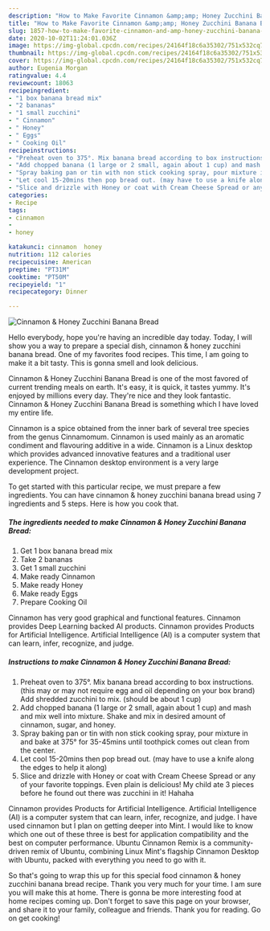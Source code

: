 ```yaml
---
description: "How to Make Favorite Cinnamon &amp;amp; Honey Zucchini Banana Bread"
title: "How to Make Favorite Cinnamon &amp;amp; Honey Zucchini Banana Bread"
slug: 1857-how-to-make-favorite-cinnamon-and-amp-honey-zucchini-banana-bread
date: 2020-10-02T11:24:01.036Z
image: https://img-global.cpcdn.com/recipes/24164f18c6a35302/751x532cq70/cinnamon-honey-zucchini-banana-bread-recipe-main-photo.jpg
thumbnail: https://img-global.cpcdn.com/recipes/24164f18c6a35302/751x532cq70/cinnamon-honey-zucchini-banana-bread-recipe-main-photo.jpg
cover: https://img-global.cpcdn.com/recipes/24164f18c6a35302/751x532cq70/cinnamon-honey-zucchini-banana-bread-recipe-main-photo.jpg
author: Eugenia Morgan
ratingvalue: 4.4
reviewcount: 18063
recipeingredient:
- "1 box banana bread mix"
- "2 bananas"
- "1 small zucchini"
- " Cinnamon"
- " Honey"
- " Eggs"
- " Cooking Oil"
recipeinstructions:
- "Preheat oven to 375°. Mix banana bread according to box instructions. (this may or may not require egg and oil depending on your box brand) Add shredded zucchini to mix. (should be about 1 cup)"
- "Add chopped banana (1 large or 2 small, again about 1 cup) and mash and mix well into mixture. Shake and mix in desired amount of cinnamon, sugar, and honey."
- "Spray baking pan or tin with non stick cooking spray, pour mixture in and bake at 375° for 35-45mins until toothpick comes out clean from the center."
- "Let cool 15-20mins then pop bread out. (may have to use a knife along the edges to help it along)"
- "Slice and drizzle with Honey or coat with Cream Cheese Spread or any of your favorite toppings. Even plain is delicious! My child ate 3 pieces before he found out there was zucchini in it! Hahaha"
categories:
- Recipe
tags:
- cinnamon
- 
- honey

katakunci: cinnamon  honey 
nutrition: 112 calories
recipecuisine: American
preptime: "PT31M"
cooktime: "PT50M"
recipeyield: "1"
recipecategory: Dinner

---
```



![Cinnamon &amp; Honey Zucchini Banana Bread](https://img-global.cpcdn.com/recipes/24164f18c6a35302/751x532cq70/cinnamon-honey-zucchini-banana-bread-recipe-main-photo.jpg)

Hello everybody, hope you're having an incredible day today. Today, I will show you a way to prepare a special dish, cinnamon &amp; honey zucchini banana bread. One of my favorites food recipes. This time, I am going to make it a bit tasty. This is gonna smell and look delicious.

Cinnamon &amp; Honey Zucchini Banana Bread is one of the most favored of current trending meals on earth. It's easy, it is quick, it tastes yummy. It's enjoyed by millions every day. They're nice and they look fantastic. Cinnamon &amp; Honey Zucchini Banana Bread is something which I have loved my entire life.

Cinnamon is a spice obtained from the inner bark of several tree species from the genus Cinnamomum. Cinnamon is used mainly as an aromatic condiment and flavouring additive in a wide. Cinnamon is a Linux desktop which provides advanced innovative features and a traditional user experience. The Cinnamon desktop environment is a very large development project.


To get started with this particular recipe, we must prepare a few ingredients. You can have cinnamon &amp; honey zucchini banana bread using 7 ingredients and 5 steps. Here is how you cook that.

<!--inarticleads1-->

##### The ingredients needed to make Cinnamon &amp; Honey Zucchini Banana Bread:

1. Get 1 box banana bread mix
1. Take 2 bananas
1. Get 1 small zucchini
1. Make ready  Cinnamon
1. Make ready  Honey
1. Make ready  Eggs
1. Prepare  Cooking Oil


Cinnamon has very good graphical and functional features. Cinnamon provides Deep Learning backed AI products. Cinnamon provides Products for Artificial Intelligence. Artificial Intelligence (AI) is a computer system that can learn, infer, recognize, and judge. 

<!--inarticleads2-->

##### Instructions to make Cinnamon &amp; Honey Zucchini Banana Bread:

1. Preheat oven to 375°. Mix banana bread according to box instructions. (this may or may not require egg and oil depending on your box brand) Add shredded zucchini to mix. (should be about 1 cup)
1. Add chopped banana (1 large or 2 small, again about 1 cup) and mash and mix well into mixture. Shake and mix in desired amount of cinnamon, sugar, and honey.
1. Spray baking pan or tin with non stick cooking spray, pour mixture in and bake at 375° for 35-45mins until toothpick comes out clean from the center.
1. Let cool 15-20mins then pop bread out. (may have to use a knife along the edges to help it along)
1. Slice and drizzle with Honey or coat with Cream Cheese Spread or any of your favorite toppings. Even plain is delicious! My child ate 3 pieces before he found out there was zucchini in it! Hahaha


Cinnamon provides Products for Artificial Intelligence. Artificial Intelligence (AI) is a computer system that can learn, infer, recognize, and judge. I have used cinnamon but I plan on getting deeper into Mint. I would like to know which one out of these three is best for application compatibility and the best on computer performance. Ubuntu Cinnamon Remix is a community-driven remix of Ubuntu, combining Linux Mint&#39;s flagship Cinnamon Desktop with Ubuntu, packed with everything you need to go with it. 

So that's going to wrap this up for this special food cinnamon &amp; honey zucchini banana bread recipe. Thank you very much for your time. I am sure you will make this at home. There is gonna be more interesting food at home recipes coming up. Don't forget to save this page on your browser, and share it to your family, colleague and friends. Thank you for reading. Go on get cooking!
